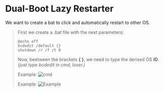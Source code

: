# Dual-Boot Lazy Restarter
We want to create a bat to click and automatically restart to other OS.

> First we create a .bat file with the next parameters:
>
> ```
> @echo off
> bcdedit /default {}
> shutdown /r /f /t 0
> ```
>
> Now, beetween the brackets **{ }**, we need to type the derised OS **ID**.
> _(just type bcdedit in cmd, loser.)_
> >
> Example:
> ![cmd](https://github.com/gzmatte/Dual-Boot/assets/117684932/5294fd13-f02a-475e-b8aa-50ee51a8fa8c)
>
> Example:
> ![Example](https://github.com/gzmatte/Dual-Boot/assets/117684932/6c683cd0-e616-4f0e-ae57-fe4d5aa6b5df)
